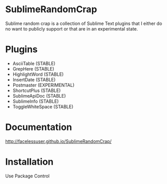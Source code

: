 # SublimeRandomCrap
Sublime random crap is a collection of Sublime Text plugins that I either do no want to publicly support or that are in an experimental state.

# Plugins
- AsciiTable (STABLE)
- GrepHere (STABLE)
- HighlightWord (STABLE)
- InsertDate (STABLE)
- Postmaster (EXPERIMENTAL)
- ShortcutPlus (STABLE)
- SublimeApiDoc (STABLE)
- SublimeInfo (STABLE)
- ToggleWhiteSpace (STABLE)

# Documentation
http://facelessuser.github.io/SublimeRandomCrap/

# Installation
Use Package Control
